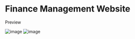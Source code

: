 # Finance Management Website
Preview

![image](https://github.com/Prakash-Mondal/Banking-Website/assets/86885987/ab2cc389-a784-4f91-8f86-2db0d6e30cdd)
![image](https://github.com/Prakash-Mondal/Banking-Website/assets/86885987/dcf5f9be-050a-41ab-ba59-6900e596b83d)
